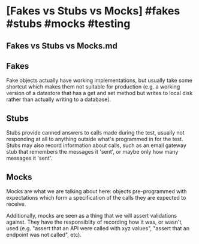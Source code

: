 # [Fakes vs Stubs vs Mocks] #fakes #stubs #mocks #testing

## Fakes vs Stubs vs Mocks.md

## Fakes

Fake objects actually have working implementations, but usually take some shortcut which makes them not suitable for production (e.g. a working version of a datastore that has a get and set method but writes to local disk rather than actually writing to a database).

## Stubs

Stubs provide canned answers to calls made during the test, usually not responding at all to anything outside what's programmed in for the test. Stubs may also record information about calls, such as an email gateway stub that remembers the messages it 'sent', or maybe only how many messages it 'sent'.

## Mocks

Mocks are what we are talking about here: objects pre-programmed with expectations which form a specification of the calls they are expected to receive.

Additionally, mocks are seen as a thing that we will assert validations against. They have the responsiblity of recording how it was, or wasn't, used (e.g. "assert that an API were called with xyz values", "assert that an endpoint was not called", etc).

